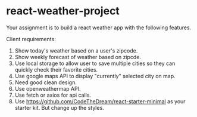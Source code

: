 # react-weather-project

Your assignment is to build a react weather app with the following features.

Client requirements:

1. Show today's weather based on a user's zipcode.
2. Show weekly forecast of weather based on zipcde.
3. Use local storage to allow user to save multiple cities so they can quickly check their favorite cities.
4. Use google maps API to display "currently" selected city on map. 
5. Need good clean design. 
6. Use openweathermap API.
7. Use fetch or axios for api calls. 
8. Use https://github.com/CodeTheDream/react-starter-minimal as your starter kit. But change up the styles. 
